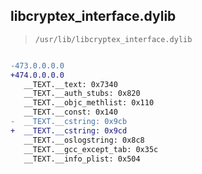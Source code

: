## libcryptex_interface.dylib

> `/usr/lib/libcryptex_interface.dylib`

```diff

-473.0.0.0.0
+474.0.0.0.0
   __TEXT.__text: 0x7340
   __TEXT.__auth_stubs: 0x820
   __TEXT.__objc_methlist: 0x110
   __TEXT.__const: 0x140
-  __TEXT.__cstring: 0x9cb
+  __TEXT.__cstring: 0x9cd
   __TEXT.__oslogstring: 0x8c8
   __TEXT.__gcc_except_tab: 0x35c
   __TEXT.__info_plist: 0x504

```
